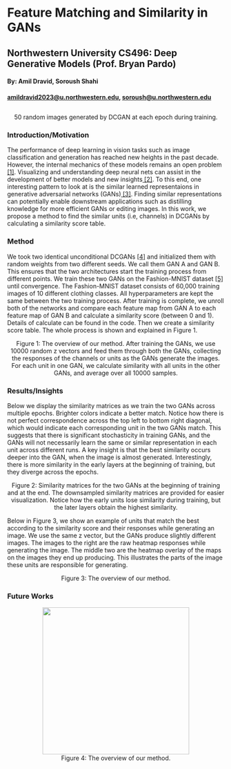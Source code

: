 # Feature Matching and Similarity in GANs
## Northwestern University CS496: Deep Generative Models (Prof. Bryan Pardo)
#### By: Amil Dravid, Soroush Shahi
#### amildravid2023@u.northwestern.edu, soroush@u.northwestern.edu
## 

<p align="center">
  <img src="https://github.com/faderani/DCGAN-Similarity/blob/main/assets/generation.gif" alt>
<br>
  50 random images generated by DCGAN at each epoch during training. 
</p>


### Introduction/Motivation

The performance of deep learning in vision tasks such as image classification and generation has reached new heights in the past decade. However, the internal mechanics of these models remains an open problem[ [1]](https://arxiv.org/pdf/1905.00414.pdf). Visualizing and understanding deep neural nets can assist in the development of better models and new insights[ [2]](https://openreview.net/pdf?id=Hyg_X2C5FX). To this end, one interesting pattern to look at is the similar learned representaions in generative adversarial networks (GANs)[ [3]](https://arxiv.org/pdf/1406.2661.pdf). Finding similar representations can potentially enable downstream applications such as distilling knowledge for more efficient GANs or editing images. In this work, we propose a method to find the similar units (i.e, channels) in DCGANs by calculating a similarity score table. 

### Method
We took two identical unconditional DCGANs [[4]](https://arxiv.org/pdf/1511.06434.pdf) and initialized them with random weights from two different seeds. We call them GAN A and GAN B. This ensures that the two architectures start the training process from different points. We train these two GANs on the Fashion-MNIST dataset [[5]](https://github.com/zalandoresearch/fashion-mnist) until convergence. The Fashion-MNIST dataset consists of 60,000 training images of 10 different clothing classes. All hyperparameters are kept the same between the two training process. After training is complete, we unroll both of the networks and compare each feature map from GAN A to each feature map of GAN B and calculate a similarity score (between 0 and 1). Details of calculate can be found in the code. Then we create a similarity score table. The whole process is shown and explained in Figure 1.


<p align="center">
  <img src="https://github.com/faderani/DCGAN-Similarity/blob/main/assets/method.gif" alt>
  <br>
  Figure 1: The overview of our method. After training the GANs, we use 10000 random z vectors and feed them through both the GANs, collecting the responses of the channels or units as the GANs generate the images. For each unit in one GAN, we calculate similarity with all units in the other GANs, and average over all 10000 samples. 
</p>


### Results/Insights

Below we display the similarity matrices as we train the two GANs across multiple epochs. Brighter colors indicate a better match. Notice how there is not perfect correspondence across the top left to bottom right diagonal, which would indicate each corresponding unit in the two GANs match. This suggests that there is significant stochasticity in training GANs, and the GANs will not necessarily learn the same or similar representation in each unit across different runs. A key insight is that the best similarity occurs deeper into the GAN, when the image is almost generated. Interestingly, there is more similarity in the early layers at the beginning of training, but they diverge across the epochs.

<p align="center">
  <img src="https://github.com/faderani/DCGAN-Similarity/blob/main/assets/smiliarity.png" alt>
  <br>
  Figure 2: Similarity matrices for the two GANs at the beginning of training and at the end. The downsampled similarity matrices are provided for easier visualization. Notice how the early units lose similarity during training, but the later layers obtain the highest similarity. 
</p>

Below in Figure 3, we show an example of units that match the best according to the similarity score and their responses while generating an image. We use the same z vector, but the GANs produce slightly different images. The images to the right are the raw heatmap responses while generating the image. The middle two are the heatmap overlay of the maps on the images they end up producing. This illustrates the parts of the image these units are responsible for generating. 


<p align="center">
  <img src="https://github.com/faderani/DCGAN-Similarity/blob/main/assets/results.png" alt>
  <br>
  Figure 3: The overview of our method.
</p>

### Future Works


<p align="center">
  <img src="https://github.com/faderani/DCGAN-Similarity/blob/main/assets/match_diff.png" width="340" alt>
  <br>
  Figure 4: The overview of our method.
</p>
